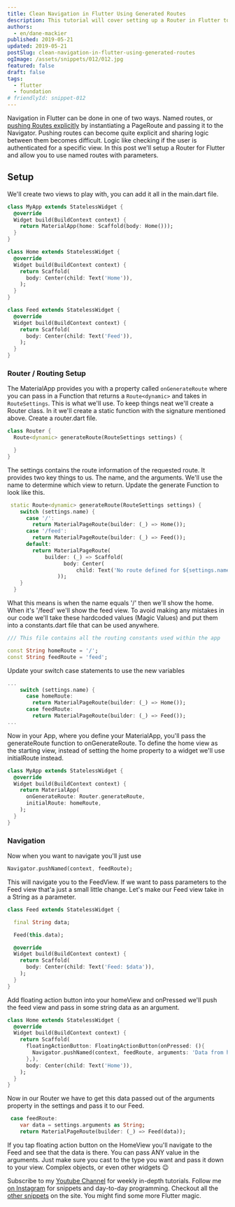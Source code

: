 ```yaml
---
title: Clean Navigation in Flutter Using Generated Routes
description: This tutorial will cover setting up a Router in Flutter to make navigation calls cleaner and less verbose.
authors:
  - en/dane-mackier
published: 2019-05-21
updated: 2019-05-21
postSlug: clean-navigation-in-flutter-using-generated-routes
ogImage: /assets/snippets/012/012.jpg
featured: false
draft: false
tags:
  - flutter
  - foundation
# friendlyId: snippet-012
---
```


Navigation in Flutter can be done in one of two ways. Named routes, or [pushing Routes explicitly](/post/flutter-navigation-cheatsheet-a-guide-to-the-navigator) by instantiating a PageRoute and passing it to the Navigator. Pushing routes can become quite explicit and sharing logic between them becomes difficult. Logic like checking if the user is authenticated for a specific view. In this post we'll setup a Router for Flutter and allow you to use named routes with parameters.

## Setup

We'll create two views to play with, you can add it all in the main.dart file.

```dart
class MyApp extends StatelessWidget {
  @override
  Widget build(BuildContext context) {
    return MaterialApp(home: Scaffold(body: Home()));
  }
}

class Home extends StatelessWidget {
  @override
  Widget build(BuildContext context) {
    return Scaffold(
      body: Center(child: Text('Home')),
    );
  }
}

class Feed extends StatelessWidget {
  @override
  Widget build(BuildContext context) {
    return Scaffold(
      body: Center(child: Text('Feed')),
    );
  }
}
```

### Router / Routing Setup

The MaterialApp provides you with a property called `onGenerateRoute` where you can pass in a Function that returns a `Route<dynamic>` and takes in `RouteSettings`. This is what we'll use. To keep things neat we'll create a Router class. In it we'll create a static function with the signature mentioned above. Create a router.dart file.

```dart
class Router {
  Route<dynamic> generateRoute(RouteSettings settings) {

  }
}
```

The settings contains the route information of the requested route. It provides two key things to us. The name, and the arguments. We'll use the name to determine which view to return. Update the generate Function to look like this.

```dart
 static Route<dynamic> generateRoute(RouteSettings settings) {
    switch (settings.name) {
      case '/':
        return MaterialPageRoute(builder: (_) => Home());
      case '/feed':
        return MaterialPageRoute(builder: (_) => Feed());
      default:
        return MaterialPageRoute(
            builder: (_) => Scaffold(
                  body: Center(
                      child: Text('No route defined for ${settings.name}')),
                ));
    }
  }
```

What this means is when the name equals '/' then we'll show the home. When it's '/feed' we'll show the feed view. To avoid making any mistakes in our code we'll take these hardcoded values (Magic Values) and put them into a constants.dart file that can be used anywhere.

```dart
/// This file contains all the routing constants used within the app

const String homeRoute = '/';
const String feedRoute = 'feed';
```

Update your switch case statements to use the new variables

```dart
...
    switch (settings.name) {
      case homeRoute:
        return MaterialPageRoute(builder: (_) => Home());
      case feedRoute:
        return MaterialPageRoute(builder: (_) => Feed());
...
```

Now in your App, where you define your MaterialApp, you'll pass the generateRoute function to onGenerateRoute. To define the home view as the starting view, instead of setting the home property to a widget we'll use initialRoute instead.

```dart
class MyApp extends StatelessWidget {
  @override
  Widget build(BuildContext context) {
    return MaterialApp(
      onGenerateRoute: Router.generateRoute,
      initialRoute: homeRoute,
    );
  }
}
```

### Navigation

Now when you want to navigate you'll just use

```dart
Navigator.pushNamed(context, feedRoute);
```

This will navigate you to the FeedView. If we want to pass parameters to the Feed view that'a just a small little change. Let's make our Feed view take in a String as a parameter.

```dart
class Feed extends StatelessWidget {

  final String data;

  Feed(this.data);

  @override
  Widget build(BuildContext context) {
    return Scaffold(
      body: Center(child: Text('Feed: $data')),
    );
  }
}
```

Add floating action button into your homeView and onPressed we'll push the feed view and pass in some string data as an argument.

```dart
class Home extends StatelessWidget {
  @override
  Widget build(BuildContext context) {
    return Scaffold(
      floatingActionButton: FloatingActionButton(onPressed: (){
        Navigator.pushNamed(context, feedRoute, arguments: 'Data from home');
      },),
      body: Center(child: Text('Home')),
    );
  }
}
```

Now in our Router we have to get this data passed out of the arguments property in the settings and pass it to our Feed.

```dart
 case feedRoute:
    var data = settings.arguments as String;
    return MaterialPageRoute(builder: (_) => Feed(data));
```

If you tap floating action button on the HomeView you'll navigate to the Feed and see that the data is there. You can pass ANY value in the arguments. Just make sure you cast to the type you want and pass it down to your view. Complex objects, or even other widgets 😉

Subscribe to my [Youtube Channel](https://www.youtube.com/c/filledstacks?sub_confirmation=1) for weekly in-depth tutorials. Follow me [on Instagram](https://www.instagram.com/filledstacks/) for snippets and day-to-day programming. Checkout all the [other snippets](/snippets) on the site. You might find some more Flutter magic.
